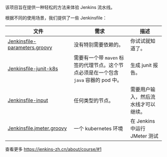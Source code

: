 该项目旨在提供一种轻松的方法来体验 Jenkins 流水线。

根据不同的使用场景，我们提供了一些 Jenkinsfile：

|文件|需求|描述|
|---|---|---|
|[Jenkinsfile-parameters.groovy](Jenkinsfile-parameters.groovy)|没有特别需要依赖的。|你试试就知道了。|
|[Jenkinsfile-junit-k8s](Jenkinsfile-junit-k8s)|需要有一个带 `maven` 标签的代理节点。这个节点必须是在一个包含 `java` 容器的 pod 中。|生成 junit 报告。|
|[Jenkinsfile-input](Jenkinsfile-input)|任何类型的节点。|需要用户输入，然后流水线才可以继续。|
|[Jenkinsfile.jmeter.groovy](Jenkinsfile.jmeter.groovy)|一个 kubernetes 环境|在 Jenkins 中运行 JMeter 测试|

查看更多 https://jenkins-zh.cn/about/course/#1
